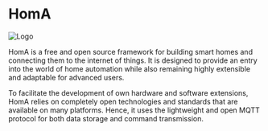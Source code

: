 # HomA

![Logo](https://github.com/binarybucks/homA/blob/master/spec/artwork/homA.png)


HomA is a free and open source framework for building smart homes and connecting them to the internet of things. 
It is designed to provide an entry into the world of home automation while also remaining highly extensible and adaptable for advanced users. 

To facilitate the development of own hardware and software extensions, HomA relies on completely open technologies and standards that are available on many platforms. Hence, it uses the lightweight and open MQTT protocol for both data storage and command transmission. 

